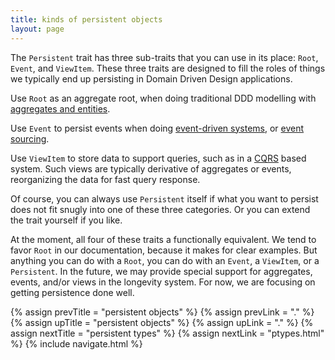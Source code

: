 ```yaml
---
title: kinds of persistent objects
layout: page
---
```


The `Persistent` trait has three sub-traits that you can use in its
place: `Root`, `Event`, and `ViewItem`. These three traits are
designed to fill the roles of things we typically end up persisting
in Domain Driven Design applications.

Use `Root` as an aggregate root, when doing traditional DDD modelling
with [aggregates and
entities](../ddd-basics/aggregates-and-entities.html).

Use `Event` to persist events when doing [event-driven
systems](https://en.wikipedia.org/wiki/Event-driven_architecture), or
[event sourcing](http://martinfowler.com/eaaDev/EventSourcing.html).

Use `ViewItem` to store data to support queries, such as in a
[CQRS](http://martinfowler.com/bliki/CQRS.html) based system. Such
views are typically derivative of aggregates or events, reorganizing
the data for fast query response.

Of course, you can always use `Persistent` itself if what you want to
persist does not fit snugly into one of these three categories. Or you
can extend the trait yourself if you like.

At the moment, all four of these traits a functionally equivalent. We
tend to favor `Root` in our documentation, because it makes for clear
examples. But anything you can do with a `Root`, you can do with an
`Event`, a `ViewItem`, or a `Persistent`. In the future, we may
provide special support for aggregates, events, and/or views in the
longevity system. For now, we are focusing on getting persistence done
well.

{% assign prevTitle = "persistent objects" %}
{% assign prevLink = "." %}
{% assign upTitle = "persistent objects" %}
{% assign upLink = "." %}
{% assign nextTitle = "persistent types" %}
{% assign nextLink = "ptypes.html" %}
{% include navigate.html %}
